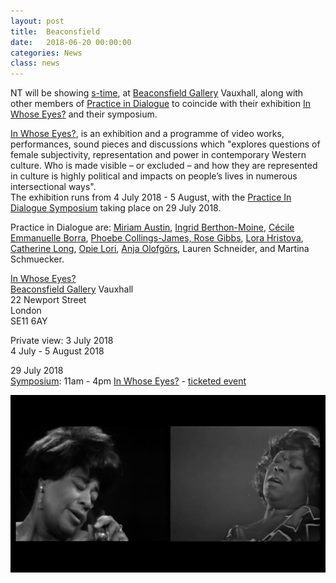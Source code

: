```yaml
---
layout: post
title:  Beaconsfield
date:   2018-06-20 00:00:00
categories: News
class: news
---
```

NT will be showing <a href="http://ntpresents.com/work/films/s-time" target="_blank">s-time</a>, at <a href="http://beaconsfield.ltd.uk" target="_blank">Beaconsfield Gallery</a> Vauxhall, along with other members of <a href="http://feministpracticeindialogue.weebly.com/" target="_blank">Practice in Dialogue</a> to coincide with their exhibition <a href="http://beaconsfield.ltd.uk/projects/practice-in-dialogue" target="_blank">In Whose Eyes?</a> and their symposium.

<a href="http://beaconsfield.ltd.uk/projects/practice-in-dialogue" target="_blank">In Whose Eyes?</a>, is an exhibition and a programme of video works, performances, sound pieces and discussions which "explores questions of female subjectivity, representation and power in contemporary Western culture. Who is made visible – or excluded – and how they are represented in culture is highly political and impacts on people’s lives in numerous intersectional ways".  
The exhibition runs from 4 July 2018 - 5 August, with the <a href="https://www.eventbrite.co.uk/e/in-whose-eyes-the-practice-in-dialogue-symposium-tickets-47163953655" target="_blank">Practice In Dialogue Symposium</a> taking place on 29 July 2018.  

Practice in Dialogue are: 
<a href="http://www.miriamaustin.co.uk" target="_blank">Miriam Austin</a>,
<a href="http://www.ingridberthonmoine.com" target="_blank">Ingrid Berthon-Moine</a>, 
<a href="http://www.feminisminlondon.co.uk/arts-1-28/2015/10/8/cecile-emmanuelle-borra" target="_blank">Cécile Emmanuelle Borra</a>,
<a href="https://www.phoebecollingsjames.com" target="_blank">Phoebe Collings-James, 
<a href="http://www.rosegibbs.com" target="_blank">Rose Gibbs</a>, 
<a href="http://www.lorahristova.com" target="_blank">Lora Hristova</a>, 
<a href="http://www.catherinelong.co.uk" target="_blank">Catherine Long</a>,
<a href="http://opelori.com" target="_blank">Opie Lori</a>,
<a href="http://www.olofgors.com" target="_blank">Anja Olofgörs</a>,
Lauren Schneider, and
Martina Schmuecker.

<a href="http://beaconsfield.ltd.uk/projects/practice-in-dialogue" target="_blank">In Whose Eyes?</a>  
<a href="http://beaconsfield.ltd.uk" target="_blank">Beaconsfield Gallery</a> Vauxhall  
22 Newport Street  
London  
SE11 6AY  

Private view: 3 July 2018  
4 July - 5 August 2018

29 July 2018  
<a href="https://www.eventbrite.co.uk/e/in-whose-eyes-the-practice-in-dialogue-symposium-tickets-47163953655" target="_blank">Symposium</a>: 11am - 4pm <a href="http://beaconsfield.ltd.uk/projects/practice-in-dialogue" target="_blank">In Whose Eyes?</a> - <a href="https://www.eventbrite.co.uk/e/in-whose-eyes-the-practice-in-dialogue-symposium-tickets-47163953655" target="_blank">ticketed event</a>

![s-time image ](/assets_posts/s-time-2.jpg)